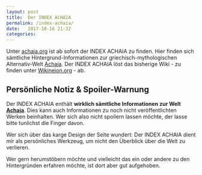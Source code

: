 ```yaml
---
layout: post
title:  Der INDEX ACHAIA
permalink: /index-achaia/
date:   2017-10-16 21:32
categories: 
---
```


Unter [achaia.org](http://achaia.org) ist ab sofort der INDEX ACHAIA zu finden. Hier finden sich sämtliche Hintergrund-Informationen zur griechisch-mythologischen Alternativ-Welt [Achaia](http://achaia.org/achaia/). Der INDEX ACHAIA löst das bisherige Wiki - zu finden unter [Wikineion.org](https://wikineion.org) - ab.

## Persönliche Notiz & Spoiler-Warnung

Der INDEX ACHAIA enthält **wirklich sämtliche Informationen zur Welt [Achaia](achaia.org/achaia/)**. Dies kann auch Informationen zu noch nicht veröffentlichten Werken beinhalten. Wer sich also nicht spoilern lassen möchte, der lasse bitte tunlichst die Finger davon.

Wer sich über das karge Design der Seite wundert: Der INDEX ACHAIA dient mir als persönliches Werkzeug, um nicht den Überblick über die Welt zu verlieren.

Wer gern herumstöbern möchte und vielleicht das ein oder andere zu den Hintergründen erfahren möchte, ist dort aber gut aufgehoben.
